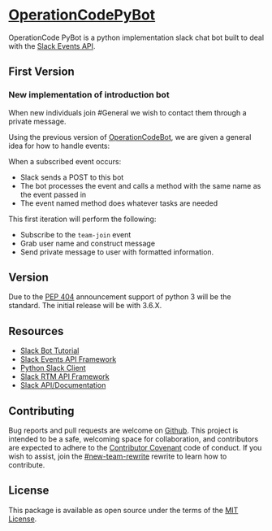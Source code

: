 
# [OperationCodePyBot](https://github.com/OperationCode/operation_code_pybot)



OperationCode PyBot is a python implementation slack chat bot built to deal with the [Slack Events API](https://api.slack.com/events).

## First Version

### New implementation of introduction bot

When new individuals join \#General we wish to contact them through a private message. 

Using the previous version of [OperationCodeBot](https://github.com/OperationCode/operationcode_bot), we are given a general idea for how to handle events:

When a subscribed event occurs:
  * Slack sends a POST to this bot
  * The bot processes the event and calls a method with the same name as the event passed in
  * The event named method does whatever tasks are needed


This first iteration will perform the following: 
  * Subscribe to the `team-join` event
  * Grab user name and construct message
  * Send private message to user with formatted information. 
  

## Version

Due to the [PEP 404](https://www.python.org/dev/peps/pep-0404/) announcement support of python 3 will be the standard. The initial release will be with 3.6.X. 



## Resources

* [Slack Bot Tutorial](https://www.fullstackpython.com/blog/build-first-slack-bot-python.html)
* [Slack Events API Framework](https://github.com/slackapi/python-slack-events-api)
* [Python Slack Client](https://github.com/slackapi/python-slackclient)
* [Slack RTM API Framework](https://github.com/slackapi/python-rtmbot)
* [Slack API/Documentation](https://api.slack.com/apps/A7NGBPBUL/general)




## Contributing

Bug reports and pull requests are welcome on [Github](https://github.com/OperationCode/operation_code_pybot). This project is intended to be a safe, welcoming space for collaboration, and contributors are expected to adhere to the [Contributor Covenant](http://contributor-covenant.org) code of conduct. If you wish to assist, join the [\#new-team-rewrite](https://operation-code.slack.com/messages/C7NJLCCMB/) rewrite to learn how to contribute. 


## License

This package is available as open source under the terms of the [MIT License](http://opensource.org/licenses/MIT).

